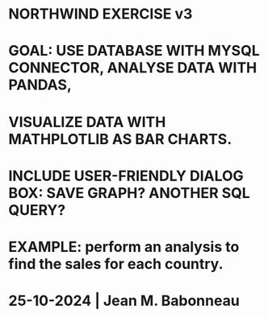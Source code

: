 # NORTHWIND EXERCISE v3
# GOAL: USE DATABASE WITH MYSQL CONNECTOR, ANALYSE DATA WITH PANDAS,
# VISUALIZE DATA WITH MATHPLOTLIB AS BAR CHARTS.
# INCLUDE USER-FRIENDLY DIALOG BOX: SAVE GRAPH? ANOTHER SQL QUERY?
# EXAMPLE: perform an analysis to find the sales for each country.
# 25-10-2024 | Jean M. Babonneau
